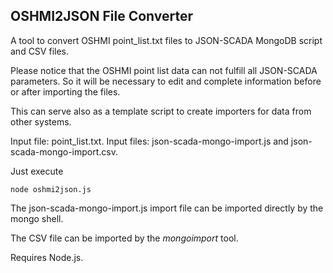 ## OSHMI2JSON File Converter

A tool to convert OSHMI point_list.txt files to JSON-SCADA MongoDB script and CSV files.

Please notice that the OSHMI point list data can not fulfill all JSON-SCADA parameters. So it will be necessary to edit and complete information before or after importing the files.

This can serve also as a template script to create importers for data from other systems.

Input file: point_list.txt.
Input files: json-scada-mongo-import.js and json-scada-mongo-import.csv.

Just execute

    node oshmi2json.js 

The json-scada-mongo-import.js import file can be imported directly by the mongo shell.

The CSV file can be imported by the _mongoimport_ tool.

Requires Node.js.
